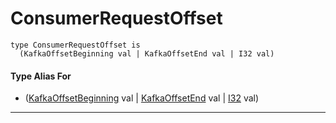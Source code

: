 # ConsumerRequestOffset

```pony
type ConsumerRequestOffset is
  (KafkaOffsetBeginning val | KafkaOffsetEnd val | I32 val)
```

#### Type Alias For

* ([KafkaOffsetBeginning](pony-kafka-KafkaOffsetBeginning) val | [KafkaOffsetEnd](pony-kafka-KafkaOffsetEnd) val | [I32](builtin-I32) val)

---

